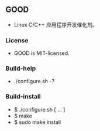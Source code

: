 
## GOOD

* Linux C/C++ 应用程序开发催化剂。 

### License

* GOOD is MIT-licensed.

### Build-help

* ./configure.sh -?

### Build-install

* $ ./configure.sh [ ... ]
* $ make
* $ sudo make install
